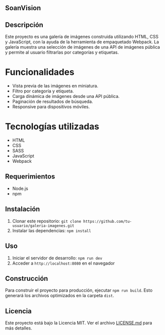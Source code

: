 ## SoanVision

## Descripción

Este proyecto es una galería de imágenes construida utilizando HTML, CSS y JavaScript, con la ayuda de la herramienta de empaquetado Webpack. La galería muestra una selección de imágenes de una API de imágenes pública y permite al usuario filtrarlas por categorías y etiquetas.

# Funcionalidades

- Vista previa de las imágenes en miniatura.
- Filtro por categoría y etiqueta.
- Carga dinámica de imágenes desde una API pública.
- Paginación de resultados de búsqueda.
- Responsive para dispositivos móviles.

# Tecnologías utilizadas

- HTML
- CSS
- SASS
- JavaScript
- Webpack


## Requerimientos

- Node.js
- npm

## Instalación

1. Clonar este repositorio: `git clone https://github.com/tu-usuario/galeria-imagenes.git`
2. Instalar las dependencias: `npm install`

## Uso

1. Iniciar el servidor de desarrollo: `npm run dev`
2. Acceder a `http://localhost:8080` en el navegador

## Construcción

Para construir el proyecto para producción, ejecutar `npm run build`. Esto generará los archivos optimizados en la carpeta `dist`.

## Licencia

Este proyecto está bajo la Licencia MIT. Ver el archivo [LICENSE.md](LICENSE.md) para más detalles.

